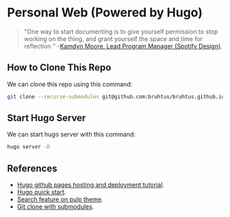 # Personal Web (Powered by Hugo)


> "One way to start documenting is to give yourself permission to stop
> working on the thing, and grant yourself the space and time for reflection
> " -[Kamdyn Moore, Lead Program Manager (Spotify Design)](https://spotify.design/article/ask-spotify-design-01).

## How to Clone This Repo

We can clone this repo using this command:
```sh
git clone --recurse-submodules git@github.com:bruhtus/bruhtus.github.io.git
```

## Start Hugo Server

We can start hugo server with this command:
```sh
hugo server -D
```

## References

- [Hugo github pages hosting and deployment tutorial](https://gohugo.io/hosting-and-deployment/hosting-on-github/#build-hugo-with-github-action).
- [Hugo quick start](https://gohugo.io/getting-started/quick-start/).
- [Search feature on pulp theme](https://koirand.github.io/blog/2018/pulp-search/).
- [Git clone with submodules](https://www.w3docs.com/snippets/git/how-to-clone-including-submodules.html).
